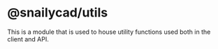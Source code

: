 # @snailycad/utils

This is a module that is used to house utility functions used both in the client and API.
